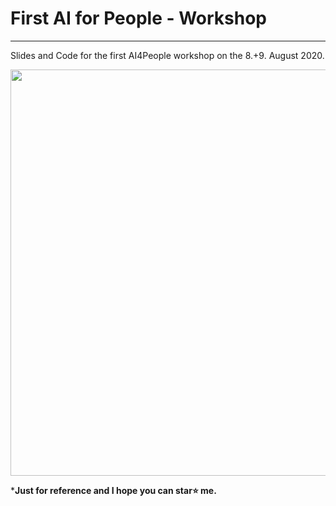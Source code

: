 # First AI for People - Workshop
*************************************************

Slides and Code for the first AI4People workshop on the 8.+9. August 2020.

<img src="https://i.imgur.com/CLM9nQL.jpg" width="650">

***Just for reference and I hope you can star⭐ me.**

 
